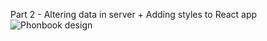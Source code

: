 Part 2 - Altering data in server + Adding styles to React app
![Phonbook design](https://user-images.githubusercontent.com/55811049/189542294-47d4a0d7-5a41-46f1-b7d6-bdd58b46efc9.png)
